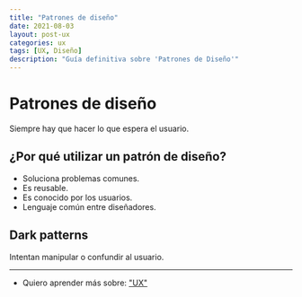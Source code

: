 ```yaml
---
title: "Patrones de diseño"
date: 2021-08-03
layout: post-ux
categories: ux
tags: [UX, Diseño]
description: "Guía definitiva sobre 'Patrones de Diseño'"
---
```


# Patrones de diseño
Siempre hay que hacer lo que espera el usuario.

## ¿Por qué utilizar un patrón de diseño?
- Soluciona problemas comunes.
- Es reusable.
- Es conocido por los usuarios.
- Lenguaje común entre diseñadores.

## Dark patterns
Intentan manipular o confundir al usuario.

***

- Quiero aprender más sobre: ["UX"](../00/ux)
